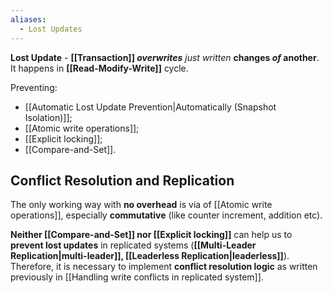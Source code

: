 ```yaml
---
aliases:
  - Lost Updates
---
```

**Lost Update** - **[[Transaction]] *overwrites*** *just written* **changes *of* another**. It happens in **[[Read-Modify-Write]]** cycle.

Preventing:
- [[Automatic Lost Update Prevention|Automatically (Snapshot Isolation)]];
- [[Atomic write operations]];
- [[Explicit locking]];
- [[Compare-and-Set]].

## Conflict Resolution and Replication

The only working way with **no overhead** is via of [[Atomic write operations]], especially **commutative** (like counter increment, addition etc).

**Neither [[Compare-and-Set]] nor [[Explicit locking]]** can help us to **prevent lost updates** in replicated systems (**[[Multi-Leader Replication|multi-leader]], [[Leaderless Replication|leaderless]]**). Therefore, it is necessary to implement **conflict resolution logic** as written previously in [[Handling write conflicts in replicated system]].
